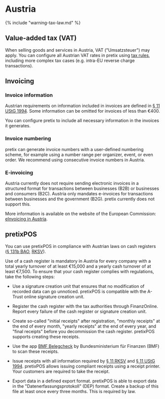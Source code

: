 # Austria

{% include "warning-tax-law.md" %}

## Value-added tax (VAT)

When selling goods and services in Austria, VAT ("Umsatzsteuer") may apply.
You can configure all Austrian VAT rates in pretix using [tax rules](../../guides/taxes.md), including more complex tax cases (e.g. intra-EU reverse charge transactions).

## Invoicing

### Invoice information

Austrian requirements on information included in invoices are defined in [§ 11 UStG 1994](https://www.ris.bka.gv.at/NormDokument.wxe?Abfrage=Bundesnormen&Gesetzesnummer=10004873&FassungVom=2024-08-29&Artikel=&Paragraf=11&Anlage=&Uebergangsrecht=).
Some information can be omitted for invoices of less than €400.

You can configure pretix to include all necessary information in the invoices it generates. 

### Invoice numbering

pretix can generate invoice numbers with a user-defined numbering scheme, for example using a number range per organizer, event, or even order.
We recommend using consecutive invoice numbers in Austria.

### E-invoicing

Austria currently does not require sending electronic invoices in a structured format for transactions between businesses (B2B) or businesses and consumers (B2C).
Austria only mandates e-invoices for transactions between businesses and the government (B2G).
pretix currently does not support this. 

More information is available on the website of the European Commission: [eInvoicing in Austria](https://ec.europa.eu/digital-building-blocks/sites/display/DIGITAL/eInvoicing+in+Austria).

## pretixPOS

You can use pretixPOS in compliance with Austrian laws on cash registers ([§ 131b BAO](https://www.ris.bka.gv.at/NormDokument.wxe?Abfrage=Bundesnormen&Gesetzesnummer=10003940&FassungVom=2025-01-27&Artikel=&Paragraf=131b&Anlage=&Uebergangsrecht=), [RKSV](https://www.ris.bka.gv.at/GeltendeFassung.wxe?Abfrage=Bundesnormen&Gesetzesnummer=20009390)).

Use of a cash register is mandatory in Austria for every company with a total yearly turnover of at least €15,000 and a yearly cash turnover of at least €7,500.
To ensure that your cash register complies with regulations, take the following steps: 

- Use a signature creation unit that ensures that no modification of recorded data can go unnoticed.
  pretixPOS is compatible with the  A-Trust online signature creation unit.

- Register the cash register with the tax authorities through FinanzOnline. 
Report every failure of the cash register or signature creation unit.

- Create so-called "initial receipts" after registration, "monthly receipts" at the end of every month, "yearly receipts" at the end of every year, and "final receipts" before you decommission the cash register. 
  pretixPOS supports creating these receipts. 
  
- Use the app [BMF Belegcheck](https://www.bmf.gv.at/services/apps.html#belegcheck) by Bundesministerium für Finanzen (BMF) to scan these receipts. 

- Issue receipts with all information required by [§ 11 RKSV](https://www.ris.bka.gv.at/GeltendeFassung.wxe?Abfrage=Bundesnormen&Gesetzesnummer=20009390) and [§ 11 UStG 1994](https://www.ris.bka.gv.at/NormDokument.wxe?Abfrage=Bundesnormen&Gesetzesnummer=10004873&FassungVom=2024-08-29&Artikel=&Paragraf=11&Anlage=&Uebergangsrecht=).
  pretixPOS allows issuing compliant receipts using a receipt printer.
  Your customers are required to take the receipt.

- Export data in a defined export format.
  pretixPOS is able to export data in the "Datenerfassungsprotokoll" (DEP) format.
  Create a backup of this file at least once every three months. 
  This is required by law. 